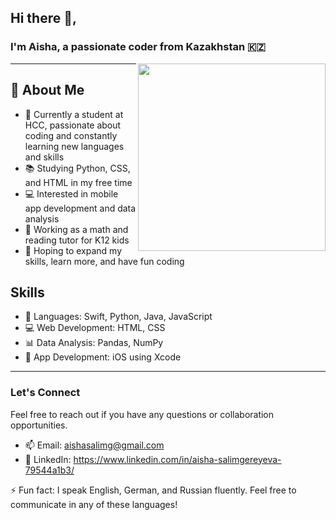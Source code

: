 ## Hi there 👋,

### I'm Aisha, a passionate coder from Kazakhstan 🇰🇿

<img align="right" src="https://github.com/username/image.png" width="300"/>

-------
    
## 🧐 About Me
  
- 🌱 Currently a student at HCC, passionate about coding and constantly learning new languages and skills
- 📚 Studying Python, CSS, and HTML in my free time
- 💻 Interested in mobile app development and data analysis
- 🔭 Working as a math and reading tutor for K12 kids
- 👯 Hoping to expand my skills, learn more, and have fun coding
  
## Skills
  
- 🚀 Languages: Swift, Python, Java, JavaScript 
- 💻 Web Development: HTML, CSS
- 📊 Data Analysis: Pandas, NumPy
- 📲 App Development: iOS using Xcode

----------

### Let's Connect
  
Feel free to reach out if you have any questions or collaboration opportunities.
  
- 📫 Email: aishasalimg@gmail.com
- 💼 LinkedIn: https://www.linkedin.com/in/aisha-salimgereyeva-79544a1b3/
  
⚡ Fun fact: I speak English, German, and Russian fluently. Feel free to communicate in any of these languages!
